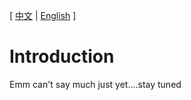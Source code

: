 [ [中文](index.md) | [English](index.EN.md) ]
#  Introduction
Emm can't say much just yet....stay tuned
